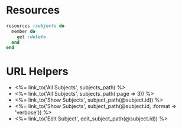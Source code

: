 # Resources
```ruby
resources :subjects do
  member do
    get :delete
  end
end
```


# URL Helpers
- <%= link_to('All Subjects', subjects_path) %>
- <%= link_to('All Subjects', subjects_path(:page => 3)) %>
- <%= link_to('Show Subjects', subject_path(@subject.id)) %>
- <%= link_to('Show Subjects', subject_path(@subject.id, :format => 'verbose')) %>
- <%= link_to('Edit Subject', edit_subject_path(@subject.id)) %>

